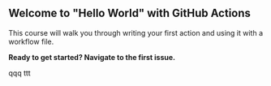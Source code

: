 ## Welcome to "Hello World" with GitHub Actions

This course will walk you through writing your first action and using it with a workflow file. 

**Ready to get started? Navigate to the first issue.**

qqq
ttt
